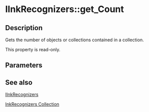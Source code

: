 # IInkRecognizers::get_Count

## Description

Gets the number of objects or collections contained in a collection.

This property is read-only.

## Parameters

## See also

[IInkRecognizers](https://learn.microsoft.com/windows/win32/api/msinkaut/nn-msinkaut-iinkrecognizers)

[InkRecognizers Collection](https://learn.microsoft.com/previous-versions/windows/desktop/legacy/ms702438(v=vs.85))